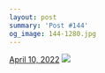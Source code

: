 ```yaml
---
layout: post
summary: 'Post #144'
og_image: 144-1280.jpg
---
```


<p>
  <time>
    <a href="/144">April 10, 2022</a>
  </time>
  <a href="/144">
    <img src="{{ site.assets_url }}/144-640.jpg" srcset="{{ site.assets_url }}/144-320.jpg 320w, {{ site.assets_url }}/144-640.jpg 640w, {{ site.assets_url }}/144-960.jpg 960w, {{ site.assets_url }}/144-1280.jpg 1280w" sizes="(min-width: 700px) 50vw, calc(100vw - 2rem)" />
  </a>
</p>
